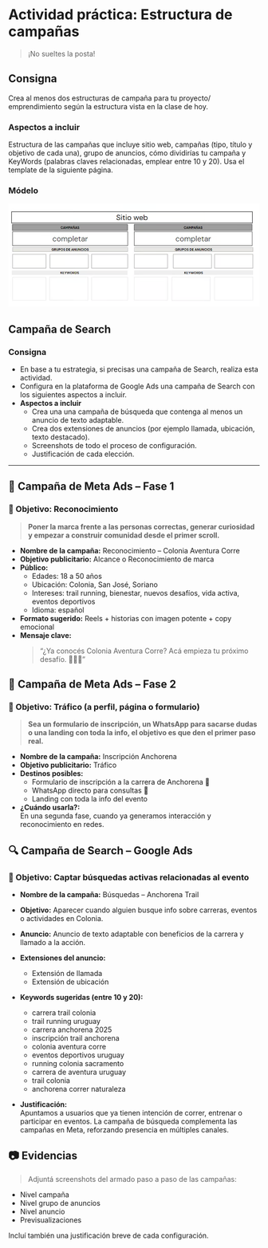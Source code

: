# Actividad práctica: Estructura de campañas

> ¡No sueltes la posta!

## Consigna
Crea al menos dos estructuras de campaña para tu proyecto/ emprendimiento según la estructura vista en la clase de hoy.

### Aspectos a incluir
Estructura de las campañas que incluye sitio web, campañas (tipo, título y objetivo de cada una), grupo de anuncios, cómo dividirías tu campaña y KeyWords (palabras claves relacionadas, emplear entre 10 y 20). Usa el template de la siguiente página.

### Módelo
![Módelo](image-1.png)

## Campaña de Search

### Consigna
- En base a tu estrategia, si precisas una campaña de Search, realiza esta actividad.
- Configura en la plataforma de Google Ads una campaña de Search con los siguientes aspectos a incluir.
- **Aspectos a incluir**
    - Crea una una campaña de búsqueda que contenga al menos un anuncio de texto adaptable.
    - Crea dos extensiones de anuncios (por ejemplo llamada, ubicación, texto destacado).
    - Screenshots de todo el proceso de configuración.
    - Justificación de cada elección.

---

## 📣 Campaña de Meta Ads – Fase 1

### 🎯 Objetivo: Reconocimiento

> **Poner la marca frente a las personas correctas, generar curiosidad y empezar a construir comunidad desde el primer scroll.**

- **Nombre de la campaña:** Reconocimiento – Colonia Aventura Corre
- **Objetivo publicitario:** Alcance o Reconocimiento de marca
- **Público:**  
  - Edades: 18 a 50 años  
  - Ubicación: Colonia, San José, Soriano  
  - Intereses: trail running, bienestar, nuevos desafíos, vida activa, eventos deportivos  
  - Idioma: español  
- **Formato sugerido:** Reels + historias con imagen potente + copy emocional  
- **Mensaje clave:**  
  > “¿Ya conocés Colonia Aventura Corre? Acá empieza tu próximo desafío. 🏃‍♂️🌿”

## 📩 Campaña de Meta Ads – Fase 2

### 🎯 Objetivo: Tráfico (a perfil, página o formulario)

> **Sea un formulario de inscripción, un WhatsApp para sacarse dudas o una landing con toda la info, el objetivo es que den el primer paso real.**

- **Nombre de la campaña:** Inscripción Anchorena
- **Objetivo publicitario:** Tráfico
- **Destinos posibles:**  
  - Formulario de inscripción a la carrera de Anchorena 📝  
  - WhatsApp directo para consultas 📲  
  - Landing con toda la info del evento  
- **¿Cuándo usarla?:**  
  En una segunda fase, cuando ya generamos interacción y reconocimiento en redes.

## 🔍 Campaña de Search – Google Ads

### 🎯 Objetivo: Captar búsquedas activas relacionadas al evento

- **Nombre de la campaña:** Búsquedas – Anchorena Trail
- **Objetivo:** Aparecer cuando alguien busque info sobre carreras, eventos o actividades en Colonia.
- **Anuncio:** Anuncio de texto adaptable con beneficios de la carrera y llamado a la acción.
- **Extensiones del anuncio:**  
  - Extensión de llamada  
  - Extensión de ubicación  
- **Keywords sugeridas (entre 10 y 20):**
    - carrera trail colonia
    - trail running uruguay
    - carrera anchorena 2025
    - inscripción trail anchorena
    - colonia aventura corre
    - eventos deportivos uruguay
    - running colonia sacramento
    - carrera de aventura uruguay
    - trail colonia
    - anchorena correr naturaleza

- **Justificación:**  
  Apuntamos a usuarios que ya tienen intención de correr, entrenar o participar en eventos. La campaña de búsqueda complementa las campañas en Meta, reforzando presencia en múltiples canales.

## 📷 Evidencias

> Adjuntá screenshots del armado paso a paso de las campañas:  
- Nivel campaña  
- Nivel grupo de anuncios  
- Nivel anuncio  
- Previsualizaciones

Incluí también una justificación breve de cada configuración.
